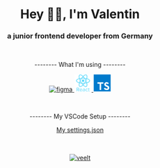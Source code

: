 <h1 align="center">Hey 👋🏻, I'm Valentin</h1>
<h3 align="center">a junior frontend developer from Germany</h3>

<br/>
<p align="center">-------- What I'm using --------</p>
<p align="center"> <a href="https://www.figma.com/" target="_blank" rel="noreferrer"> <img src="https://www.vectorlogo.zone/logos/figma/figma-icon.svg" alt="figma" width="40" height="40"/> </a> <a href="https://developer.mozilla.org/en-US/docs/Web/JavaScript" target="_blank" rel="noreferrer"> <a href="https://reactjs.org/" target="_blank" rel="noreferrer"> <img src="https://raw.githubusercontent.com/devicons/devicon/master/icons/react/react-original-wordmark.svg" alt="react" width="40" height="40"/> </a> <a href="https://www.typescriptlang.org/" target="_blank" rel="noreferrer"> <img src="https://raw.githubusercontent.com/devicons/devicon/master/icons/typescript/typescript-original.svg" alt="typescript" width="40" height="40"/> </a> </p>
<br/>

<p align="center">
-------- My VSCode Setup --------
<center align="center">

[My settings.json](VSCode/settings.json)

</center>
</p>

<br/>
<p align="center"><a href="https://ko-fi.com/veelt"> <img align="center" src="https://cdn.ko-fi.com/cdn/kofi3.png?v=3" height="25" width="105" alt="veelt" /></a>
</p>